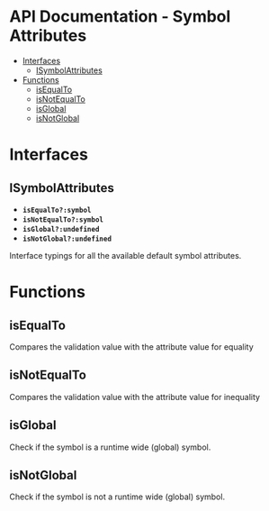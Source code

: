 <h1>API Documentation - Symbol Attributes</h1>

- [Interfaces](#interfaces)
  - [ISymbolAttributes](#isymbolattributes)
- [Functions](#functions)
  - [isEqualTo](#isequalto)
  - [isNotEqualTo](#isnotequalto)
  - [isGlobal](#isglobal)
  - [isNotGlobal](#isnotglobal)


# Interfaces


## ISymbolAttributes

* __```isEqualTo?:symbol```__
* __```isNotEqualTo?:symbol```__
* __```isGlobal?:undefined```__
* __```isNotGlobal?:undefined```__

Interface typings for all the available default symbol attributes.


# Functions


## isEqualTo

Compares the validation value with the attribute value for equality


## isNotEqualTo

Compares the validation value with the attribute value for inequality


## isGlobal

Check if the symbol is a runtime wide (global) symbol.


## isNotGlobal

Check if the symbol is not a runtime wide (global) symbol.